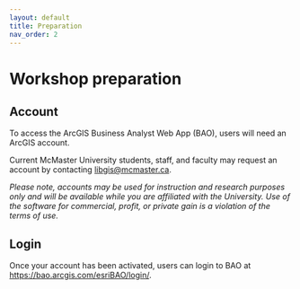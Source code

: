 ```yaml
---
layout: default
title: Preparation
nav_order: 2
---
```


<!-- Edit the content below for the workshop in question. Once you're ready to publish, remove the comment characters e.g. "<!--" at the start and end -->


# Workshop preparation 

## Account 

To access the ArcGIS Business Analyst Web App (BAO), users will need an ArcGIS account.  

Current McMaster University students, staff, and faculty may request an account by contacting [libgis@mcmaster.ca](mailto:libgis@mcmaster.ca). 

*Please note, accounts may be used for instruction and research purposes only and will be available while you are affiliated with the University. Use of the software for commercial, profit, or private gain is a violation of the terms of use.*

## Login 

Once your account has been activated, users can login to BAO at https://bao.arcgis.com/esriBAO/login/.
